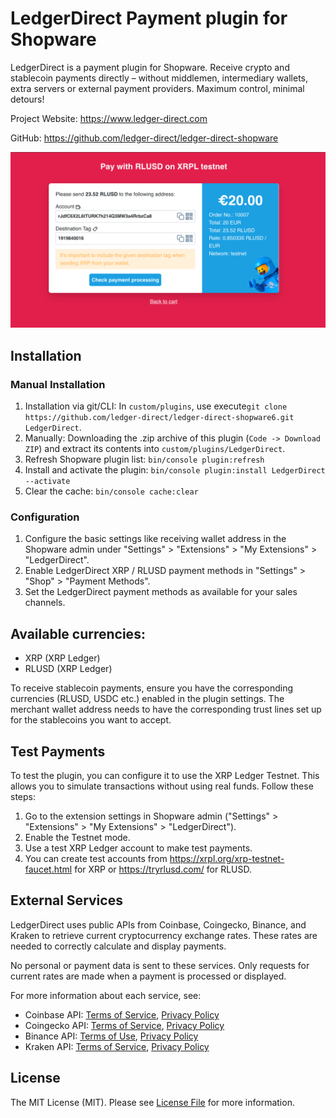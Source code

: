 # LedgerDirect Payment plugin for Shopware

LedgerDirect is a payment plugin for Shopware. Receive crypto and stablecoin payments directly – without middlemen,
intermediary wallets, extra servers or external payment providers. Maximum control, minimal detours!

Project Website: https://www.ledger-direct.com

GitHub: https://github.com/ledger-direct/ledger-direct-shopware

![Payment Page](payment_page.png)

## Installation

### Manual Installation

1. Installation via git/CLI: In `custom/plugins`, use execute`git clone https://github.com/ledger-direct/ledger-direct-shopware6.git LedgerDirect`.
2. Manually: Downloading the .zip archive of this plugin (`Code -> Download ZIP`) and extract its contents into `custom/plugins/LedgerDirect`.
3. Refresh Shopware plugin list: `bin/console plugin:refresh`
4. Install and activate the plugin: `bin/console plugin:install LedgerDirect --activate`
5. Clear the cache: `bin/console cache:clear`

### Configuration
1. Configure the basic settings like receiving wallet address in the Shopware admin under "Settings" > "Extensions" > "My Extensions" > "LedgerDirect".
2. Enable LedgerDirect XRP / RLUSD payment methods in "Settings" > "Shop" > "Payment Methods".
3. Set the LedgerDirect payment methods as available for your sales channels.

## Available currencies:
- XRP (XRP Ledger)
- RLUSD (XRP Ledger)

To receive stablecoin payments, ensure you have the corresponding currencies (RLUSD, USDC etc.) enabled in the plugin settings.
The merchant wallet address needs to have the corresponding trust lines set up for the stablecoins you want to accept.

## Test Payments
To test the plugin, you can configure it to use the XRP Ledger Testnet. This allows you to simulate transactions without using real funds. Follow these steps:
1. Go to the extension settings in Shopware admin ("Settings" > "Extensions" > "My Extensions" > "LedgerDirect").
2. Enable the Testnet mode.
3. Use a test XRP Ledger account to make test payments.
4. You can create test accounts from https://xrpl.org/xrp-testnet-faucet.html for XRP or https://tryrlusd.com/ for RLUSD.

## External Services
LedgerDirect uses public APIs from Coinbase, Coingecko, Binance, and Kraken to retrieve current cryptocurrency exchange rates. These rates are needed to correctly calculate and display payments.

No personal or payment data is sent to these services. Only requests for current rates are made when a payment is processed or displayed.

For more information about each service, see:
- Coinbase API: [Terms of Service](https://www.coinbase.com/legal/user_agreement), [Privacy Policy](https://www.coinbase.com/legal/privacy)
- Coingecko API: [Terms of Service](https://www.coingecko.com/en/terms), [Privacy Policy](https://www.coingecko.com/en/privacy)
- Binance API: [Terms of Use](https://www.binance.com/en/terms), [Privacy Policy](https://www.binance.com/en/privacy)
- Kraken API: [Terms of Service](https://www.kraken.com/legal), [Privacy Policy](https://www.kraken.com/privacy)

## License

The MIT License (MIT). Please see [License File](LICENSE) for more information.